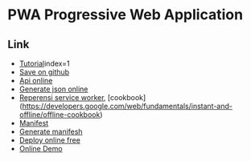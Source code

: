 # PWA Progressive Web Application 

## Link 
* [Tutorial](https://www.youtube.com/watch?v=DxFLXfLZ3X4&list=PLCZlgfAG0GXDsbx5eHX0dFzF2C35THONn&)index=1
* [Save on github](https://github.com/baimibrohim/pwa)
* [Api online](https://my-json-server.typicode.com/)
* [Generate json online](https://www.mockaroo.com/)
* [Reperensi service worker](https://developers.google.com/web/fundamentals/primers/service-workers?hl=id), [cookbook] (https://developers.google.com/web/fundamentals/instant-and-offline/offline-cookbook)
* [Manifest](https://web.dev/add-manifest/)
* [Generate manifesh](https://app-manifest.firebaseapp.com/)
* [Deploy online free](https://vercel.com/baimibrohim/pwa/settings)
* [Online Demo](https://pwa-gilt.now.sh/)